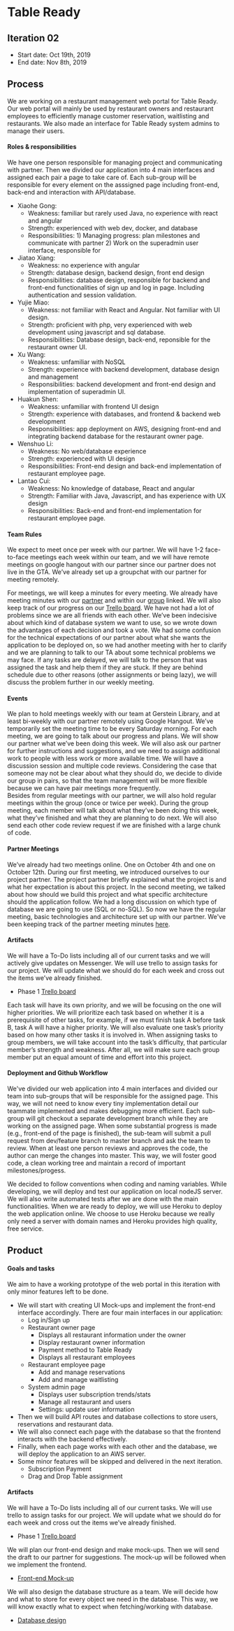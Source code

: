 # Table Ready


## Iteration 02

 * Start date: Oct 19th, 2019
 * End date: Nov 8th, 2019

## Process

We are working on a restaurant management web portal for Table Ready. Our web portal will mainly be used by restaurant owners and restaurant employees to efficiently manage customer reservation, waitlisting and restaurants. We also made an interface for Table Ready system admins to manage their users. 

#### Roles & responsibilities

We have one person responsible for managing project and communicating with partner. Then we divided our application into 4 main interfaces and assigned each pair a page to take care of. Each sub-group will be responsible for every element on the asssigned page including front-end, back-end and interaction with API/database. 

* Xiaohe Gong:
    * Weakness: familiar but rarely used Java, no experience with react and angular 
    * Strength: experienced with web dev, docker, and database
    * Responsibilities: 1) Managing progress: plan milestones and communicate with partner 2) Work on the superadmin user interface, responsible for 
* Jiatao Xiang:
    * Weakness: no experience with angular
    * Strength:  database design, backend design, front end design
    * Responsibilities: database design, responsible for backend and front-end functionalities of sign up and log in page. Including authentication and session validation. 
* Yujie Miao: 
    * Weakness: not familiar with React and Angular.  Not familiar with UI design.
    * Strength: proficient with php, very experienced with web development using javascript and sql database.
    * Responsibilities: Database design, back-end, reponsible for the restaurant owner UI.
* Xu Wang:
    * Weakness: unfamiliar with NoSQL
    * Strength: experience with backend development, database design and management
    * Responsibilities: backend development and front-end design and implementation of superadmin UI. 
* Huakun Shen:
    * Weakness: unfamiliar with frontend UI design
    * Strength: experience with databases, and frontend & backend web development
    * Responsibilities: app deployment on AWS, designing front-end and integrating backend database for the restaurant owner page. 
* Wenshuo Li:
    * Weakness: No web/database experience
    * Strength: experienced with UI design
    * Responsibilities: Front-end design and back-end implementation of restaurant employee page. 
* Lantao Cui: 
    * Weakness: No knowledge of database, React and angular
    * Strength: Familiar with Java, Javascript, and has experience with UX design
    * Responsibilities: Back-end and front-end  implementation for restaurant employee page. 

#### Team Rules

We expect to meet once per week with our partner. We will have 1-2 face-to-face meetings each week within our team, and we will have remote meetings on google hangout with our partner since our partner does not live in the GTA. We’ve already set up a groupchat with our partner for meeting remotely. 

For meetings, we will keep a minutes for every meeting. We already have meeting minutes with our [partner](https://docs.google.com/document/d/144cCnsJGDXGZDuQeKfe_9Xnur8x1ENCg_WSGpzylNng/edit?usp=sharing) and within our [group](https://docs.google.com/document/d/1LNuYeRcTlORE7JXlvPhqWXyxSPD5UxnJ7wrf9Af4M9E/edit?usp=sharing) linked.  We will also keep track of our progress on our [Trello board](https://trello.com/b/mTQ6buKm/phase-1). 
We have not had a lot of problems since we are all friends with each other. We’ve been indecisive about which kind of database system we want to use, so we wrote down the advantages of each decision and took a vote. We had some confusion for the technical expectations of our partner about what she wants the application to be deployed on, so we had another meeting with her to clarify and we are planning to talk to our TA about some technical problems we may face. If any tasks are delayed, we will talk to the person that was assigned the task and help them if they are stuck. If they are behind schedule due to other reasons (other assignments or being lazy), we will discuss the problem further in our weekly meeting.


#### Events

We plan to hold meetings weekly with our team at Gerstein Library, and at least bi-weekly with our partner remotely using Google Hangout. We’ve temporarily set the meeting time to be every Saturday morning.
For each meeting, we are going to talk about our progress and plans. We will show our partner what we’ve been doing this week. We will also ask our partner for further instructions and suggestions, and we need to assign additional work to people with less work or more available time. We will have a discussion session and multiple code reviews. Considering the case that someone may not be clear about what they should do, we decide to divide our group in pairs, so that the team management will be more flexible because we can have pair meetings more frequently.   
Besides from regular meetings with our partner, we will also hold regular meetings within the group (once or twice per week). During the group meeting, each member will talk about what they’ve been doing this week, what they’ve finished and what they are planning to do next. We will also send each other code review request if we are finished with a large chunk of code. 

#### Partner Meetings
We’ve already had two meetings online. One on October 4th and one on October 12th. During our first meeting, we introduced ourselves to our project partner. The project partner briefly explained what the project is and what her expectation is about this project. In the second meeting, we talked about how should we build this project and what specific architecture should the application follow. We had a long discussion on which type of database we are going to use (SQL or no-SQL). 
So now we have the regular meeting, basic technologies and architecture set up with our partner. 
We've been keeping track of the partner meeting minutes [here](https://docs.google.com/document/d/144cCnsJGDXGZDuQeKfe_9Xnur8x1ENCg_WSGpzylNng/edit?usp=sharing).


#### Artifacts

We will have a To-Do lists including all of our current tasks and we will actively give updates on Messenger. We will use trello to assign tasks for our project. We will update what we should do for each week and cross out the items we’ve already finished. 
- Phase 1 [Trello board](https://trello.com/b/mTQ6buKm/phase-1)

Each task will have its own priority, and we will be focusing on the one will higher priorities. We will prioritize each task based on whether it is a prerequisite of other tasks, for example, if we must finish task A before task B, task A will have a higher priority. We will also evaluate one task’s priority based on how many other tasks it is involved in. When assigning tasks to group members, we will take account into the task’s difficulty, that particular member’s strength and weakness. After all, we will make sure each group member put an equal amount of time and effort into this project.


#### Deployment and Github Workflow

We've divided our web application into 4 main interfaces and divided our team into sub-groups that will be responsible for the assigned page. This way, we will not need to know every tiny implementation detail our teammate implemented and makes debugging more efficient. Each sub-group will git checkout a separate development branch while they are working on the assigned page. When some substantial progress is made (e.g.,  front-end of the page is finished), the sub-team will submit a pull request from dev/feature branch to master branch and ask the team to review. When at least one person reviews and approves the code, the author can merge the changes into master. This way, we will foster good code, a clean working tree and maintain a record of important milestones/progess. 

We decided to follow conventions when coding and naming variables. While developing, we will deploy and test our application on local nodeJS server. We will also write automated tests after we are done with the main functionalities. When we are ready to deploy, we will use Heroku to deploy the web application online. We choose to use Heroku because we really only need a server with domain names and Heroku provides high quality, free service. 


## Product

#### Goals and tasks

We aim to have a working prototype of the web portal in this iteration with only minor features left to be done. 
* We will start with creating UI Mock-ups and implement the front-end interface accordingly. There are four main interfaces in our application:
    * Log in/Sign up 
    * Restaurant owner page
        * Displays all restaurant information under the owner
        * Display restaurant owner information
        * Payment method to Table Ready
        * Displays all restaurant employees
    * Restaurant employee page
        * Add and manage reservations
        * Add and manage waitlisting
    * System admin page
        * Displays user subscription trends/stats
        * Manage all restaurant and users
        * Settings: update user information
* Then we will build API routes and database collections to store users, reservations and restaurant data. 
* We will also connect each page with the database so that the frontend interacts with the backend effectively. 
* Finally, when each page works with each other and the database, we will deploy the application to an AWS server. 
* Some minor features will be skipped and delivered in the next iteration. 
    * Subscription Payment
    * Drag and Drop Table assignment

#### Artifacts

We will have a To-Do lists including all of our current tasks. We will use trello to assign tasks for our project. We will update what we should do for each week and cross out the items we’ve already finished. 
  - Phase 1 [Trello board](https://trello.com/b/mTQ6buKm/phase-1)

We will plan our front-end design and make mock-ups. Then we will send the draft to our partner for suggestions. The mock-up will be followed when we implement the frontend.
  - [Front-end Mock-up](https://docs.google.com/presentation/d/1g1dHOyj21-MOzF1t34b7JpvGQRNcFAWaiYuNGUe0HvY/edit?usp=sharing)

We will also design the database structure as a team. We will decide how and what to store for every object we need in the database. This way, we will know exactly what to expect when fetching/working with database. 
  - [Database design](https://docs.google.com/presentation/d/1obw6oMljnIAOQM-sE64_XcFNz9TjB4mGw-WpQpQovvU/edit?usp=sharing)